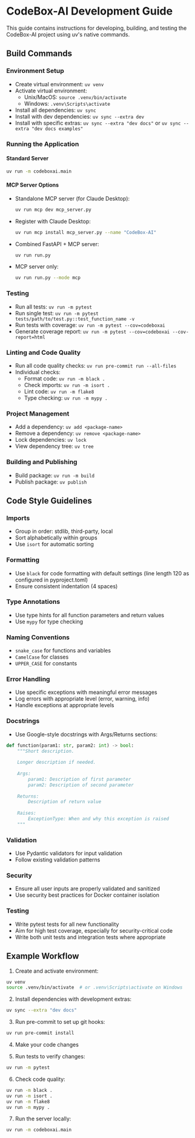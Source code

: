 # CodeBox-AI Development Guide

This guide contains instructions for developing, building, and testing the CodeBox-AI project using uv's native commands.

## Build Commands

### Environment Setup
- Create virtual environment: `uv venv`
- Activate virtual environment: 
  - Unix/MacOS: `source .venv/bin/activate`
  - Windows: `.venv\Scripts\activate`
- Install all dependencies: `uv sync`
- Install with dev dependencies: `uv sync --extra dev`
- Install with specific extras: `uv sync --extra "dev docs"` or `uv sync --extra "dev docs examples"`

### Running the Application

#### Standard Server
```bash
uv run -m codeboxai.main
```

#### MCP Server Options
- Standalone MCP server (for Claude Desktop):
  ```bash
  uv run mcp dev mcp_server.py
  ```

- Register with Claude Desktop:
  ```bash
  uv run mcp install mcp_server.py --name "CodeBox-AI"
  ```

- Combined FastAPI + MCP server:
  ```bash
  uv run run.py
  ```

- MCP server only:
  ```bash
  uv run run.py --mode mcp
  ```

### Testing
- Run all tests: `uv run -m pytest`
- Run single test: `uv run -m pytest tests/path/to/test.py::test_function_name -v`
- Run tests with coverage: `uv run -m pytest --cov=codeboxai`
- Generate coverage report: `uv run -m pytest --cov=codeboxai --cov-report=html`

### Linting and Code Quality
- Run all code quality checks: `uv run pre-commit run --all-files`
- Individual checks:
  - Format code: `uv run -m black .`
  - Check imports: `uv run -m isort .`
  - Lint code: `uv run -m flake8`
  - Type checking: `uv run -m mypy .`

### Project Management
- Add a dependency: `uv add <package-name>`
- Remove a dependency: `uv remove <package-name>`
- Lock dependencies: `uv lock`
- View dependency tree: `uv tree`

### Building and Publishing
- Build package: `uv run -m build`
- Publish package: `uv publish`

## Code Style Guidelines

### Imports
- Group in order: stdlib, third-party, local
- Sort alphabetically within groups
- Use `isort` for automatic sorting

### Formatting
- Use `black` for code formatting with default settings (line length 120 as configured in pyproject.toml)
- Ensure consistent indentation (4 spaces)

### Type Annotations
- Use type hints for all function parameters and return values
- Use `mypy` for type checking

### Naming Conventions
- `snake_case` for functions and variables
- `CamelCase` for classes
- `UPPER_CASE` for constants

### Error Handling
- Use specific exceptions with meaningful error messages
- Log errors with appropriate level (error, warning, info)
- Handle exceptions at appropriate levels

### Docstrings
- Use Google-style docstrings with Args/Returns sections:
```python
def function(param1: str, param2: int) -> bool:
    """Short description.
    
    Longer description if needed.
    
    Args:
        param1: Description of first parameter
        param2: Description of second parameter
        
    Returns:
        Description of return value
        
    Raises:
        ExceptionType: When and why this exception is raised
    """
```

### Validation
- Use Pydantic validators for input validation
- Follow existing validation patterns

### Security
- Ensure all user inputs are properly validated and sanitized
- Use security best practices for Docker container isolation

### Testing
- Write pytest tests for all new functionality
- Aim for high test coverage, especially for security-critical code
- Write both unit tests and integration tests where appropriate

## Example Workflow

1. Create and activate environment:
```bash
uv venv
source .venv/bin/activate  # or .venv\Scripts\activate on Windows
```

2. Install dependencies with development extras:
```bash
uv sync --extra "dev docs"
```

3. Run pre-commit to set up git hooks:
```bash
uv run pre-commit install
```

4. Make your code changes

5. Run tests to verify changes:
```bash
uv run -m pytest
```

6. Check code quality:
```bash
uv run -m black .
uv run -m isort .
uv run -m flake8
uv run -m mypy .
```

7. Run the server locally:
```bash
uv run -m codeboxai.main
```
